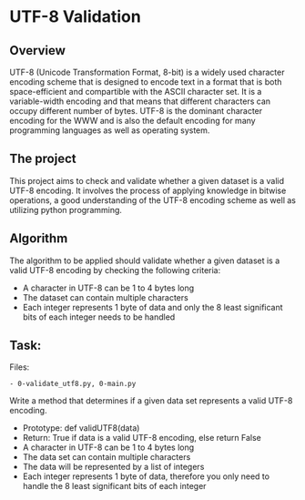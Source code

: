 # UTF-8 Validation

## Overview
UTF-8 (Unicode Transformation Format, 8-bit) is a widely used character encoding scheme that is designed to encode text in a format that is both space-efficient and compartible with the ASCII character set. 
It is a variable-width encoding and that means that different characters can occupy different number of bytes. UTF-8 is the dominant character encoding for the WWW and is also the default encoding for many programming languages as well as operating system.

## The project
This project aims to check and validate whether a given dataset is a valid UTF-8 encoding. It involves the process of applying knowledge in bitwise operations, a good understanding of the UTF-8 encoding scheme as well as utilizing python programming.

## Algorithm
The algorithm to be applied should validate whether a given dataset is a valid UTF-8 encoding by checking the following criteria:

- A character in UTF-8 can be 1 to 4 bytes long
- The dataset can contain multiple characters
- Each integer represents 1 byte of data and only the 8 least significant bits of each integer needs to be handled

## Task:

Files:

    - 0-validate_utf8.py, 0-main.py
Write a method that determines if a given data set represents a valid UTF-8 encoding.

- Prototype: def validUTF8(data)
- Return: True if data is a valid UTF-8 encoding, else return False
- A character in UTF-8 can be 1 to 4 bytes long
- The data set can contain multiple characters
- The data will be represented by a list of integers
- Each integer represents 1 byte of data, therefore you only need to handle the 8 least significant bits of each integer